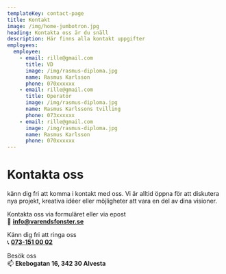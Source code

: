 ```yaml
---
templateKey: contact-page
title: Kontakt
image: /img/home-jumbotron.jpg
heading: Kontakta oss är du snäll
description: Här finns alla kontakt uppgifter
employees:
  employee:
    - email: rille@gmail.com
      title: VD
      image: /img/rasmus-diploma.jpg
      name: Rasmus Karlsson
      phone: 070xxxxxx
    - email: rille@gmail.com
      title: Operatör
      image: /img/rasmus-diploma.jpg
      name: Rasmus Karlssons tvilling
      phone: 073xxxxxx
    - email: rille@gmail.com
      image: /img/rasmus-diploma.jpg
      name: Rasmus Karlsson
      phone: 070xxxxxx
---
```

# Kontakta oss

känn dig fri att komma i kontakt med oss. Vi är alltid öppna för att diskutera nya projekt, kreativa idéer eller möjligheter att vara en del av dina visioner.

Kontakta oss via formuläret eller via epost   
📧 **<a href="mailto:info@varendsfonster.se">info@varendsfonster.se</a>**

Känn dig fri att ringa oss   
📞 **<a href="tel:+4673-151 00 02">073-151 00 02</a>**

Besök oss  
📫 **Ekebogatan 16, 342 30 Alvesta**